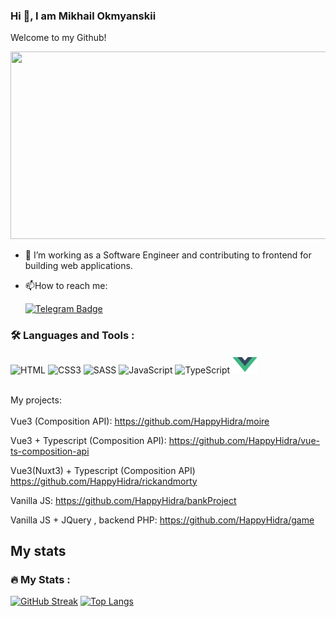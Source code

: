 ### Hi 👋, I am Mikhail Okmyanskii

Welcome to my Github!

<div align="center">
  <img src="https://media.giphy.com/media/dWesBcTLavkZuG35MI/giphy.gif" width="600" height="300"/>
</div>

- :telescope: I’m working as a Software Engineer and contributing to frontend for building web applications.

- :mailbox:How to reach me: <div id="badges">
  <a href="https://t.me/mihalike">
    <img src="https://upload.wikimedia.org/wikipedia/commons/8/82/Telegram_logo.svg" width="40" height="40" alt="Telegram Badge"/>
  </a>
</div>

### :hammer_and_wrench: Languages and Tools :
<div>
<img src="https://camo.githubusercontent.com/ce98a71a9faff159f0f00537dd08693cea68ca1d891f91c7e9021b8191d02fae/68747470733a2f2f696d672e736869656c64732e696f2f62616467652f48544d4c352d4533344632362e7376673f7374796c653d666f722d7468652d6261646765266c6f676f3d48544d4c35266c6f676f436f6c6f723d7768697465" title="HTML5" alt="HTML"/>

<img src="https://camo.githubusercontent.com/dad0bd470ccac1d7413044b05b886be1e106386624008bd31a6c950f7d608460/68747470733a2f2f696d672e736869656c64732e696f2f62616467652f435353332d3135373242362e7376673f7374796c653d666f722d7468652d6261646765266c6f676f3d43535333266c6f676f436f6c6f723d7768697465" title="CSS3" alt="CSS3"/>

<img src="https://camo.githubusercontent.com/6a635132877b8ab3db4cccd8c59762045f9c5dc77cb9a0789d68bbe304a9e64a/68747470733a2f2f696d672e736869656c64732e696f2f62616467652f536173732d4343363639392e7376673f7374796c653d666f722d7468652d6261646765266c6f676f3d53617373266c6f676f436f6c6f723d7768697465" title="SASS" alt="SASS"/>
  
<img src="https://camo.githubusercontent.com/aeddc848275a1ffce386dc81c04541654ca07b2c43bbb8ad251085c962672aea/68747470733a2f2f696d672e736869656c64732e696f2f62616467652f6a6176617363726970742d2532333332333333302e7376673f7374796c653d666f722d7468652d6261646765266c6f676f3d6a617661736372697074266c6f676f436f6c6f723d253233463744463145" title="JavaScript" alt="JavaScript" />
  
<img src="https://camo.githubusercontent.com/ee71fcc1aa3d059265517741dffc4161922fd744377e7a5f07c43381d0aa9aac/68747470733a2f2f696d672e736869656c64732e696f2f62616467652f747970657363726970742d2532333030374143432e7376673f7374796c653d666f722d7468652d6261646765266c6f676f3d74797065736372697074266c6f676f436f6c6f723d7768697465" title="TypeScript" alt="TypeScript" />

<img src="https://github.com/devicons/devicon/blob/master/icons/vuejs/vuejs-original.svg" title="VueJS" alt="VueJS" width="40" height="28" />
&nbsp;
</div>
&nbsp;

My projects:</br>
</br>
Vue3 (Composition API):
https://github.com/HappyHidra/moire

Vue3 + Typescript (Composition API):
https://github.com/HappyHidra/vue-ts-composition-api

Vue3(Nuxt3) + Typescript (Composition API)
https://github.com/HappyHidra/rickandmorty

Vanilla JS:
https://github.com/HappyHidra/bankProject

Vanilla JS + JQuery , backend PHP:
https://github.com/HappyHidra/game

My stats
---

### :fire: My Stats :
[![GitHub Streak](http://github-readme-streak-stats.herokuapp.com?user=happyhidra&theme=dark&background=000000)](https://git.io/streak-stats)
[![Top Langs](https://github-readme-stats.vercel.app/api/top-langs/?username=happyhidra&layout=compact&theme=vision-friendly-dark)](https://github.com/anuraghazra/github-readme-stats)


